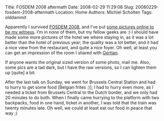 Title: FOSDEM 2008 aftermath
Date: 2008-02-29 11:29:08
Slug: 20080229-fosdem-2008-aftermath
Location: Home
Authors: Michiel Scholten
Tags: olddammit

<p>Apparently I survived <a href="http://fosdem.org/2008/">FOSDEM 2008</a>, and I've put <a href="http://aquariusoft.org/gallery/v/photographs/trips/fosdem_2008/">some pictures online to be my witness</a>. I'm in none of them, but my fellow geeks are :) I should have made some more pictures of the hotel we where staying in, as it was a lot better than the hotel of previous year; the quality was a lot better, and it had a nice view from the restaurant, and quite a nice foyer. Oh well, at least you can get an impression of the room I shared with <a href="http://aquariusoft.org/gallery/v/photographs/trips/fosdem_2008/IMG_2576.jpg.html">Gertjan</a>.</p>

<p>If anyone wants the original sized version of some photo, mail me. Also, some pics are a tad dark, but I have the raw versions, so I can lighten them up [quite] a bit.</p>

<p>After the last talk on Sunday, we went for Brussels Central Station and had to hurry to get some food [Belgian frites :)]; I had to hurry even more, as I needed a ticket from Brussels Central to the Dutch border, and we only had 20 minutes to do both. When I finally came hurrying to the platform with two backpacks, food in one hand, ticket in another, I was told that the train was twenty minutes late. Oh well, we could at least eat our food in peace that way ;)</p>